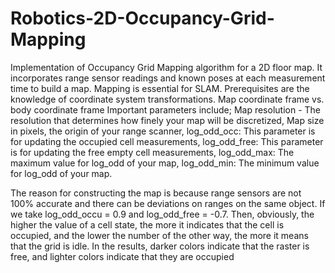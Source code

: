 # Robotics-2D-Occupancy-Grid-Mapping
Implementation of Occupancy Grid Mapping algorithm for a 2D floor map. It incorporates range sensor readings and known poses at each measurement time to build a map.
Mapping is essential for SLAM.
Prerequisites are the knowledge of coordinate system transformations. Map coordinate frame ​vs.​body coordinate frame
Important parameters include; Map resolution ​- The resolution that determines how finely your map will be discretized, Map size in pixels, the origin of your range scanner, log_odd_occ: This parameter is for updating the occupied cell measurements, log_odd_free​: This parameter is for updating the free empty cell measurements, log_odd_max: The maximum value for log_odd of your map, log_odd_min: The minimum value for log_odd of your map. 

The reason for constructing the map is because range sensors are not 100% accurate and there can be deviations on ranges on the same object. If we take log_odd_occu = 0.9 and log_odd_free = -0.7. Then, obviously, the higher the value of a cell state, the more it indicates that the cell is occupied, and the lower the number of the other way, the more it means that the grid is idle. In the results, darker colors indicate that the raster is free, and lighter colors indicate that they are occupied

 
 
